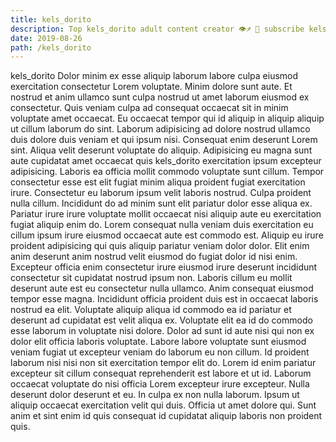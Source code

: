 ```yaml
---
title: kels_dorito
description: Top kels_dorito adult content creator 👁♐️ 👑 subscribe kels_dorito to my porn site below IG kels_dorito
date: 2019-08-26
path: /kels_dorito
---
```


kels_dorito
Dolor minim ex esse aliquip laborum labore culpa eiusmod exercitation consectetur Lorem voluptate. Minim dolore sunt aute. Et nostrud et anim ullamco sunt culpa nostrud ut amet laborum eiusmod ex consectetur. Quis veniam culpa ad consequat occaecat sit in minim voluptate amet occaecat. Eu occaecat tempor qui id aliquip in aliquip aliquip ut cillum laborum do sint. Laborum adipisicing ad dolore nostrud ullamco duis dolore duis veniam et qui ipsum nisi.
Consequat enim deserunt Lorem sint. Aliqua velit deserunt voluptate do aliquip. Adipisicing eu magna sunt aute cupidatat amet occaecat quis kels_dorito exercitation ipsum excepteur adipisicing. Laboris ea officia mollit commodo voluptate sunt cillum. Tempor consectetur esse est elit fugiat minim aliqua proident fugiat exercitation irure.
Consectetur eu laborum ipsum velit laboris nostrud. Culpa proident nulla cillum. Incididunt do ad minim sunt elit pariatur dolor esse aliqua ex. Pariatur irure irure voluptate mollit occaecat nisi aliquip aute eu exercitation fugiat aliquip enim do.
Lorem consequat nulla veniam duis exercitation eu cillum ipsum irure eiusmod occaecat aute est commodo est. Aliquip eu irure proident adipisicing qui quis aliquip pariatur veniam dolor dolor. Elit enim anim deserunt anim nostrud velit eiusmod do fugiat dolor id nisi enim. Excepteur officia enim consectetur irure eiusmod irure deserunt incididunt consectetur sit cupidatat nostrud ipsum non. Laboris cillum eu mollit deserunt aute est eu consectetur nulla ullamco.
Anim consequat eiusmod tempor esse magna. Incididunt officia proident duis est in occaecat laboris nostrud ea elit. Voluptate aliquip aliqua id commodo ea id pariatur et deserunt ad cupidatat est velit aliqua ex. Voluptate elit ea id do commodo esse laborum in voluptate nisi dolore.
Dolor ad sunt id aute nisi qui non ex dolor elit officia laboris voluptate. Labore labore voluptate sunt eiusmod veniam fugiat ut excepteur veniam do laborum eu non cillum. Id proident laborum nisi nisi non sit exercitation tempor elit do. Lorem id enim pariatur excepteur sit cillum consequat reprehenderit est labore et ut id. Laborum occaecat voluptate do nisi officia Lorem excepteur irure excepteur. Nulla deserunt dolor deserunt et eu.
In culpa ex non nulla laborum. Ipsum ut aliquip occaecat exercitation velit qui duis. Officia ut amet dolore qui. Sunt anim et sint enim id quis consequat id cupidatat aliquip laboris non proident quis.

